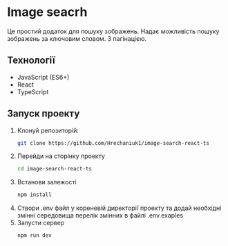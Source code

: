 # Image seacrh

Це простий додаток для пошуку зображень. Надає можливість пошуку зображень за ключовим словом. З пагінацією.

## Технології
- JavaScript (ES6+)
- React
- TypeScript

## Запуск проекту
1. Клонуй репозиторій:
   ```bash
   git clone https://github.com/Hrechaniuk1/image-search-react-ts
2. Перейди на сторінку проекту
   ```bash
   cd image-search-react-ts
4. Встанови залежості
   ```bash
   npm install
6. Створи .env файл у кореневій директорії проекту та додай необхідні змінні середовища
   перелік змінних в файлі .env.exaples
7. Запусти сервер
   ```bash
   npm run dev

